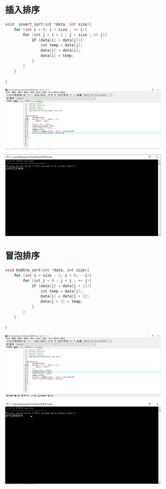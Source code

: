# 插入排序
```c
void  insert_sort(int *data, int size){
    for (int i = 0; i < size ; ++ i){
        for (int j = i + 1 ; j < size ; ++ j){
            if (data[i] > data[j]){
                int temp = data[j];
                data[j] = data[i];
                data[i] = temp;
            }
        }
    }

}
```

![](images/ssott.png)

![](images/sottt.png)


# 冒泡排序
```c
void bubble_sort(int *data, int size){
    for (int i = size - 1; i > 0; --i){
        for (int j = 0 ; j < i ; ++ j){
            if (data[j] > data[j + 1]){
                int temp = data[j];
                data[j] = data[j + 1];
                data[j + 1] = temp;
            }
        }
    }

}
```

![](images/bsort.png)

![](images/bbsort.png)